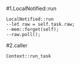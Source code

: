 #1.LocalNotified::run

```
LocalNotified::run
--let raw = self.task.raw;
--mem::forget(self);
--raw.poll();

```

#2.caller

```
Context::run_task
```